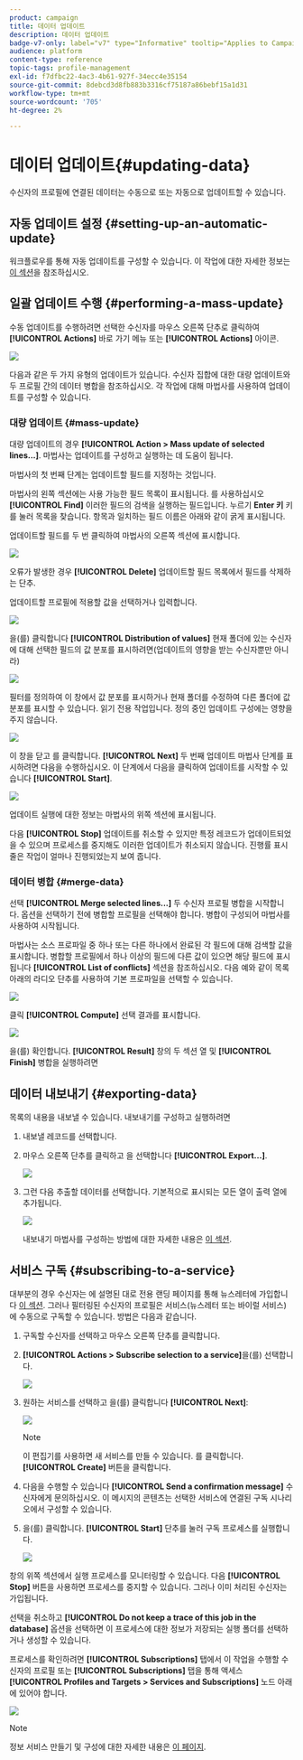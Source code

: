 ```yaml
---
product: campaign
title: 데이터 업데이트
description: 데이터 업데이트
badge-v7-only: label="v7" type="Informative" tooltip="Applies to Campaign Classic v7 only"
audience: platform
content-type: reference
topic-tags: profile-management
exl-id: f7dfbc22-4ac3-4b61-927f-34ecc4e35154
source-git-commit: 8debcd3d8fb883b3316cf75187a86bebf15a1d31
workflow-type: tm+mt
source-wordcount: '705'
ht-degree: 2%

---
```


# 데이터 업데이트{#updating-data}



수신자의 프로필에 연결된 데이터는 수동으로 또는 자동으로 업데이트할 수 있습니다.

## 자동 업데이트 설정 {#setting-up-an-automatic-update}

워크플로우를 통해 자동 업데이트를 구성할 수 있습니다. 이 작업에 대한 자세한 정보는 [이 섹션](../../workflow/using/update-data.md)을 참조하십시오.

## 일괄 업데이트 수행 {#performing-a-mass-update}

수동 업데이트를 수행하려면 선택한 수신자를 마우스 오른쪽 단추로 클릭하여 **[!UICONTROL Actions]** 바로 가기 메뉴 또는 **[!UICONTROL Actions]** 아이콘.

![](assets/s_ncs_user_action_icon.png)

다음과 같은 두 가지 유형의 업데이트가 있습니다. 수신자 집합에 대한 대량 업데이트와 두 프로필 간의 데이터 병합을 참조하십시오. 각 작업에 대해 마법사를 사용하여 업데이트를 구성할 수 있습니다.

### 대량 업데이트 {#mass-update}

대량 업데이트의 경우 **[!UICONTROL Action > Mass update of selected lines...]**. 마법사는 업데이트를 구성하고 실행하는 데 도움이 됩니다.

마법사의 첫 번째 단계는 업데이트할 필드를 지정하는 것입니다.

마법사의 왼쪽 섹션에는 사용 가능한 필드 목록이 표시됩니다. 를 사용하십시오 **[!UICONTROL Find]** 이러한 필드의 검색을 실행하는 필드입니다. 누르기 **Enter 키** 키를 눌러 목록을 찾습니다. 항목과 일치하는 필드 이름은 아래와 같이 굵게 표시됩니다.

업데이트할 필드를 두 번 클릭하여 마법사의 오른쪽 섹션에 표시합니다.

![](assets/s_ncs_user_update_wizard01_1.png)

오류가 발생한 경우 **[!UICONTROL Delete]** 업데이트할 필드 목록에서 필드를 삭제하는 단추.

업데이트할 프로필에 적용할 값을 선택하거나 입력합니다.

![](assets/s_ncs_user_update_wizard01_12.png)

을(를) 클릭합니다 **[!UICONTROL Distribution of values]** 현재 폴더에 있는 수신자에 대해 선택한 필드의 값 분포를 표시하려면(업데이트의 영향을 받는 수신자뿐만 아니라)

![](assets/s_ncs_user_update_wizard01_2.png)

필터를 정의하여 이 창에서 값 분포를 표시하거나 현재 폴더를 수정하여 다른 폴더에 값 분포를 표시할 수 있습니다. 읽기 전용 작업입니다. 정의 중인 업데이트 구성에는 영향을 주지 않습니다.

![](assets/s_ncs_user_update_wizard01_3.png)

이 창을 닫고 를 클릭합니다. **[!UICONTROL Next]** 두 번째 업데이트 마법사 단계를 표시하려면 다음을 수행하십시오. 이 단계에서 다음을 클릭하여 업데이트를 시작할 수 있습니다 **[!UICONTROL Start]**.

![](assets/s_ncs_user_update_wizard01_4.png)

업데이트 실행에 대한 정보는 마법사의 위쪽 섹션에 표시됩니다.

다음 **[!UICONTROL Stop]** 업데이트를 취소할 수 있지만 특정 레코드가 업데이트되었을 수 있으며 프로세스를 중지해도 이러한 업데이트가 취소되지 않습니다. 진행률 표시줄은 작업이 얼마나 진행되었는지 보여 줍니다.

### 데이터 병합 {#merge-data}

선택 **[!UICONTROL Merge selected lines...]** 두 수신자 프로필 병합을 시작합니다. 옵션을 선택하기 전에 병합할 프로필을 선택해야 합니다. 병합이 구성되어 마법사를 사용하여 시작됩니다.

마법사는 소스 프로파일 중 하나 또는 다른 하나에서 완료된 각 필드에 대해 검색할 값을 표시합니다. 병합할 프로필에서 하나 이상의 필드에 다른 값이 있으면 해당 필드에 표시됩니다 **[!UICONTROL List of conflicts]** 섹션을 참조하십시오. 다음 예와 같이 목록 아래의 라디오 단추를 사용하여 기본 프로파일을 선택할 수 있습니다.

![](assets/s_ncs_user_merge_wizard01_1.png)

클릭 **[!UICONTROL Compute]** 선택 결과를 표시합니다.

![](assets/s_ncs_user_merge_wizard01_2.png)

을(를) 확인합니다. **[!UICONTROL Result]** 창의 두 섹션 열 및 **[!UICONTROL Finish]** 병합을 실행하려면

## 데이터 내보내기 {#exporting-data}

목록의 내용을 내보낼 수 있습니다. 내보내기를 구성하고 실행하려면

1. 내보낼 레코드를 선택합니다.
1. 마우스 오른쪽 단추를 클릭하고 을 선택합니다 **[!UICONTROL Export...]**.

   ![](assets/s_ncs_user_export_list.png)

1. 그런 다음 추출할 데이터를 선택합니다. 기본적으로 표시되는 모든 열이 출력 열에 추가됩니다.

   ![](assets/s_ncs_user_export_list_start.png)

   내보내기 마법사를 구성하는 방법에 대한 자세한 내용은 [이 섹션](../../platform/using/executing-export-jobs.md).

## 서비스 구독 {#subscribing-to-a-service}

대부분의 경우 수신자는 에 설명된 대로 전용 랜딩 페이지를 통해 뉴스레터에 가입합니다 [이 섹션](../../delivery/using/managing-subscriptions.md). 그러나 필터링된 수신자의 프로필은 서비스(뉴스레터 또는 바이럴 서비스)에 수동으로 구독할 수 있습니다. 방법은 다음과 같습니다.

1. 구독할 수신자를 선택하고 마우스 오른쪽 단추를 클릭합니다.
1. **[!UICONTROL Actions > Subscribe selection to a service]**&#x200B;을(를) 선택합니다.

   ![](assets/s_ncs_user_selection_subscribe_service.png)

1. 원하는 서비스를 선택하고 을(를) 클릭합니다 **[!UICONTROL Next]**:

   ![](assets/s_ncs_user_selection_subscribe_service_2.png)

   >[!NOTE]
   >
   >이 편집기를 사용하면 새 서비스를 만들 수 있습니다. 를 클릭합니다. **[!UICONTROL Create]** 버튼을 클릭합니다.

1. 다음을 수행할 수 있습니다 **[!UICONTROL Send a confirmation message]** 수신자에게 문의하십시오. 이 메시지의 콘텐츠는 선택한 서비스에 연결된 구독 시나리오에서 구성할 수 있습니다.
1. 을(를) 클릭합니다. **[!UICONTROL Start]** 단추를 눌러 구독 프로세스를 실행합니다.

   ![](assets/s_ncs_user_selection_subscribe_service_3.png)

창의 위쪽 섹션에서 실행 프로세스를 모니터링할 수 있습니다. 다음 **[!UICONTROL Stop]** 버튼을 사용하면 프로세스를 중지할 수 있습니다. 그러나 이미 처리된 수신자는 가입됩니다.

선택을 취소하고 **[!UICONTROL Do not keep a trace of this job in the database]** 옵션을 선택하면 이 프로세스에 대한 정보가 저장되는 실행 폴더를 선택하거나 생성할 수 있습니다.

프로세스를 확인하려면 **[!UICONTROL Subscriptions]** 탭에서 이 작업을 수행할 수신자의 프로필 또는 **[!UICONTROL Subscriptions]** 탭을 통해 액세스 **[!UICONTROL Profiles and Targets > Services and Subscriptions]** 노드 아래에 있어야 합니다.

![](assets/s_ncs_user_selection_subscribe_service_4.png)

>[!NOTE]
>
>정보 서비스 만들기 및 구성에 대한 자세한 내용은 [이 페이지](../../delivery/using/managing-subscriptions.md).
